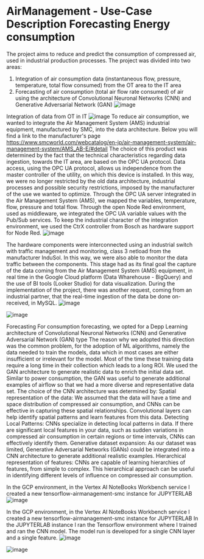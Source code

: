 # AirManagement - Use-Case Description Forecasting Energy consumption
The project aims to reduce and predict the consumption of compressed air, used in industrial production processes.
The project was divided into two areas:
1. Integration of air consumption data (instantaneous flow, pressure, temperature, total flow consumed) from the OT area to the IT area
2. Forecasting of air consumption (total air flow rate consumed) of air using the architecture of Convolutional Neuronal Networks (CNN) and Generative Adversarial Network (GAN)
![image](https://github.com/ro0tst/AirManagement/assets/93845063/fd3f6e59-ff78-4d0c-994e-ab557ed6bf3b)

Integration of data from OT in IT
![image](https://github.com/ro0tst/AirManagement/assets/93845063/1e91d86f-40aa-4ca9-b30d-da1798aa5872)
To reduce air consumption, we wanted to integrate the Air Management System (AMS) industrial equipment, manufactured by SMC, into the data architecture.
Below you will find a link to the manufacturer's page
https://www.smcworld.com/webcatalog/en-jp/air-management-system/air-management-system/AMS_AB-E/#detail
The choice of this product was determined by the fact that the technical characteristics regarding data ingestion, towards the IT area, are based on the OPC UA protocol.
Data access, using the OPC UA protocol, allows us independence from the master controller of the utility, on which this device is installed. In this way, we were no longer restricted by the old data architecture, industrial processes and possible security restrictions, imposed by the manufacturer of the use we wanted to optimize.
Through the OPC UA server integrated in the Air Management System (AMS), we mapped the variables, temperature, flow, pressure and total flow.
Through the open Node Red environment, used as middleware, we integrated the OPC UA variable values with the Pub/Sub services. To keep the industrial character of the integration environment, we used the CtrX controller from Bosch as hardware support for Node Red.
![image](https://github.com/ro0tst/AirManagement/assets/93845063/12a23476-cda2-42a5-8d46-16ab3bd940e9)

The hardware components were interconnected using an industrial switch with traffic management and monitoring, class 3 netload from the manufacturer InduSol. In this way, we were also able to monitor the data traffic between the components.
This stage had as its final goal the capture of the data coming from the Air Management System (AMS) equipment, in real time in the Google Cloud platform (Data Wharehouse - BigQuery) and the use of BI tools (Looker Studio) for data visualization.
During the implementation of the project, there was another request, coming from an industrial partner, that the real-time ingestion of the data be done on-received, in MySQL.
![image](https://github.com/ro0tst/AirManagement/assets/93845063/d18d2386-1f6a-436a-b13d-cb16c7877ff8)

![image](https://github.com/ro0tst/AirManagement/assets/93845063/a047be97-76ea-4fe8-a493-6434a5faa43c)

Forecasting
For consumption forecasting, we opted for a Depp Learning architecture of Convolutional Neuronal Networks (CNN) and Generative Adversarial Network (GAN) type
The reason why we adopted this direction was the common problem, for the adoption of ML algorithms, namely the data needed to train the models, data which in most cases are either insufficient or irrelevant for the model. Most of the time these training data require a long time in their collection which leads to a long ROI. We used the GAN architecture to generate realistic data to enrich the initial data set. Similar to power consumption, the GAN was useful to generate additional examples of airflow so that we had a more diverse and representative data set.
The choice of the CNN architecture was determined by:
Spatial representation of the data: We assumed that the data will have a time and space distribution of compressed air consumption, and CNNs can be effective in capturing these spatial relationships. Convolutional layers can help identify spatial patterns and learn features from this data.
Detecting Local Patterns: CNNs specialize in detecting local patterns in data. If there are significant local features in your data, such as sudden variations in compressed air consumption in certain regions or time intervals, CNNs can effectively identify them.
Generative dataset expansion: As our dataset was limited, Generative Adversarial Networks (GANs) could be integrated into a CNN architecture to generate additional realistic examples.
Hierarchical representation of features: CNNs are capable of learning hierarchies of features, from simple to complex. This hierarchical approach can be useful in identifying different levels of influence on compressed air consumption.

In the GCP environment, in the Vertex AI NoteBooks Workbench service I created a new tensorflow-airmanagement-smc instance for JUPYTERLAB
![image](https://github.com/ro0tst/AirManagement/assets/93845063/96e18821-9d09-4c5b-b2cf-66bc25eaa0ee)

In the GCP environment, in the Vertex AI NoteBooks Workbench service I created a new tensorflow-airmanagement-smc instance for JUPYTERLAB
In the JUPYTERLAB instance I ran the Tensorflow environment where I trained and ran the CNN model. The model run is developed for a single CNN layer and a single feature.
![image](https://github.com/ro0tst/AirManagement/assets/93845063/14aabe30-1183-4f2f-bd3f-f026d9fdc469)

![image](https://github.com/ro0tst/AirManagement/assets/93845063/93479f77-03a1-417b-898a-d1dbc904f908)
